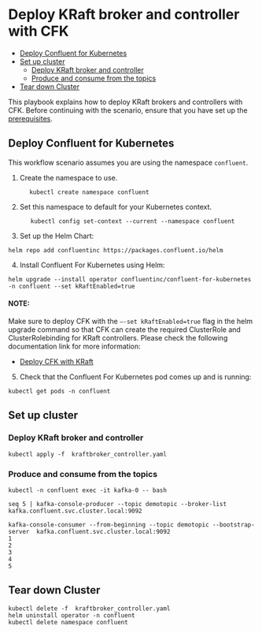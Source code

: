 # Deploy KRaft broker and controller with CFK


- [Deploy Confluent for Kubernetes](#deploy-confluent-for-kubernetes)
- [Set up cluster](#set-up-cluster)
  * [Deploy KRaft broker and controller](#deploy-kraft-broker-and-controller)
  * [Produce and consume from the topics](#produce-and-consume-from-the-topics)
- [Tear down Cluster](#tear-down-cluster)

This playbook explains how to deploy KRaft brokers and controllers with CFK. Before continuing with the scenario, ensure that you have set up the
[prerequisites](/README.md#prerequisites).

## Deploy Confluent for Kubernetes

This workflow scenario assumes you are using the namespace `confluent`.

1. Create the namespace to use.

```
      kubectl create namespace confluent
```

2. Set this namespace to default for your Kubernetes context.

   ```
      kubectl config set-context --current --namespace confluent
   ```
3. Set up the Helm Chart:

```
helm repo add confluentinc https://packages.confluent.io/helm
```

4. Install Confluent For Kubernetes using Helm:

```
helm upgrade --install operator confluentinc/confluent-for-kubernetes -n confluent --set kRaftEnabled=true
```
#### NOTE:  
Make sure to deploy CFK with the `–-set kRaftEnabled=true` flag in the helm upgrade command so that CFK can create the required ClusterRole and ClusterRolebinding for KRaft controllers. Please check the following documentation link for more information: 

- [Deploy CFK with KRaft](https://docs.confluent.io/operator/current/co-deploy-cfk.html#deploy-co-with-kraft)
                

5. Check that the Confluent For Kubernetes pod comes up and is running:

```
kubectl get pods -n confluent
```

## Set up cluster

### Deploy KRaft broker and controller

    kubectl apply -f  kraftbroker_controller.yaml

### Produce and consume from the topics
```
kubectl -n confluent exec -it kafka-0 -- bash

seq 5 | kafka-console-producer --topic demotopic --broker-list kafka.confluent.svc.cluster.local:9092

kafka-console-consumer --from-beginning --topic demotopic --bootstrap-server  kafka.confluent.svc.cluster.local:9092
1
2
3
4
5
```

## Tear down Cluster
    kubectl delete -f  kraftbroker_controller.yaml
    helm uninstall operator -n confluent
    kubectl delete namespace confluent
